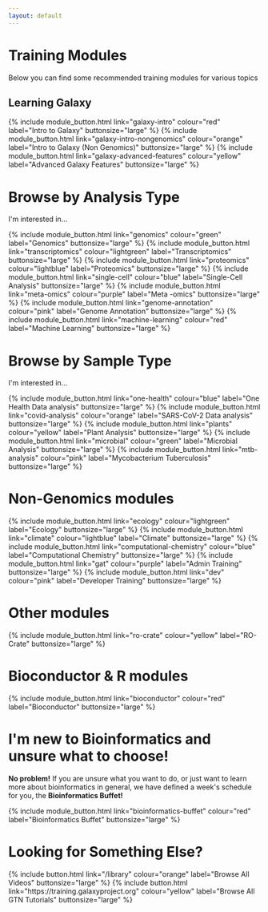 ```yaml
---
layout: default
---
```


# Training Modules

Below you can find some recommended training modules for various topics

## Learning Galaxy

<div markdown=0>
{% include module_button.html link="galaxy-intro" colour="red" label="Intro to Galaxy" buttonsize="large"  %}
{% include module_button.html link="galaxy-intro-nongenomics" colour="orange" label="Intro to Galaxy (Non Genomics)" buttonsize="large"  %}
{% include module_button.html link="galaxy-advanced-features" colour="yellow" label="Advanced Galaxy Features" buttonsize="large"  %}
</div>


# Browse by Analysis Type

I'm interested in…

<div markdown=0>
{% include module_button.html link="genomics" colour="green" label="Genomics" buttonsize="large" %}
{% include module_button.html link="transcriptomics" colour="lightgreen" label="Transcriptomics" buttonsize="large" %}
{% include module_button.html link="proteomics" colour="lightblue" label="Proteomics" buttonsize="large" %}
{% include module_button.html link="single-cell" colour="blue" label="Single-Cell Analysis" buttonsize="large" %}
{% include module_button.html link="meta-omics" colour="purple" label="Meta -omics" buttonsize="large" %}
{% include module_button.html link="genome-annotation" colour="pink" label="Genome Annotation" buttonsize="large" %}
{% include module_button.html link="machine-learning" colour="red" label="Machine Learning" buttonsize="large" %}
</div>


# Browse by Sample Type

I'm interested in…

<div markdown=0>
{% include module_button.html link="one-health" colour="blue" label="One Health Data analysis" buttonsize="large" %}
{% include module_button.html link="covid-analysis" colour="orange" label="SARS-CoV-2 Data analysis" buttonsize="large" %}
{% include module_button.html link="plants" colour="yellow" label="Plant Analysis" buttonsize="large" %}
{% include module_button.html link="microbial" colour="green" label="Microbial Analysis" buttonsize="large" %}
{% include module_button.html link="mtb-analysis" colour="pink" label="Mycobacterium Tuberculosis" buttonsize="large" %}
</div>

# Non-Genomics modules

<div markdown=0>
{% include module_button.html link="ecology" colour="lightgreen" label="Ecology" buttonsize="large" %}
{% include module_button.html link="climate" colour="lightblue" label="Climate" buttonsize="large" %}
{% include module_button.html link="computational-chemistry" colour="blue" label="Computational Chemistry" buttonsize="large" %}
{% include module_button.html link="gat" colour="purple" label="Admin Training" buttonsize="large" %}
{% include module_button.html link="dev" colour="pink" label="Developer Training" buttonsize="large" %}
</div>


# Other modules

{% include module_button.html link="ro-crate" colour="yellow" label="RO-Crate" buttonsize="large" %}

# Bioconductor & R modules

{% include module_button.html link="bioconductor" colour="red" label="Bioconductor" buttonsize="large" %}

# I'm new to Bioinformatics and unsure what to choose!

**No problem!** If you are unsure what you want to do, or just want to learn more about bioinformatics in general, we have defined a week's schedule for you, the **Bioinformatics Buffet!**

<div markdown=0>
{% include module_button.html link="bioinformatics-buffet" colour="red" label="Bioinformatics Buffet" buttonsize="large" %}
</div>


# Looking for Something Else?

<div markdown=0>
{% include button.html link="/library" colour="orange" label="Browse All Videos" buttonsize="large" %}
{% include button.html link="https://training.galaxyproject.org" colour="yellow" label="Browse All GTN Tutorials" buttonsize="large" %}
</div>



